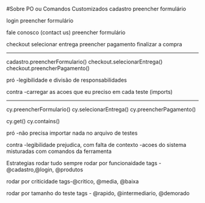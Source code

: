 #Sobre PO ou Comandos Customizados
cadastro
preencher formulário

login
preencher formulário

fale conosco (contact us)
preencher formulário

checkout
selecionar entrega
preencher pagamento
finalizar a compra

___

cadastro.preencherFormulario()
checkout.selecionarEntrega()
checkout.preencherPagamento()

pró
-legibilidade e divisão de responsabilidades

contra
-carregar as acoes que eu preciso em cada teste (imports)

___

cy.preencherFormulario()
cy.selecionarEntrega()
cy.preencherPagamento()

cy.get()
cy.contains()

pró
-não precisa importar nada no arquivo de testes

contra
-legibilidade prejudica, com falta de contexto
-acoes do sistema misturadas com comandos da ferramenta


Estrategias
rodar tudo sempre
rodar por funcionaidade
tags - @cadastro,@login, @produtos

rodar por criticidade
tags-@critico, @media, @baixa

rodar por tamanho do teste
tags - @rapido, @intermediario, @demorado





